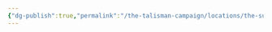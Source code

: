 ```yaml
---
{"dg-publish":true,"permalink":"/the-talisman-campaign/locations/the-sunken-spire/levels-players/19th/","noteIcon":""}
---
```


